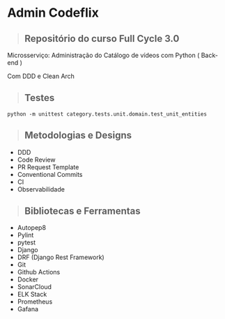 # Admin Codeflix


> ## Repositório do curso Full Cycle 3.0

Microsserviço: Administração do Catálogo de vídeos com Python ( Back-end )

Com DDD e Clean Arch


> ## Testes

```
python -m unittest category.tests.unit.domain.test_unit_entities
```

> ## Metodologias e Designs

* DDD
* Code Review
* PR Request Template
* Conventional Commits
* CI
* Observabilidade


> ## Bibliotecas e Ferramentas

* Autopep8
* Pylint
* pytest
* Django
* DRF (Django Rest Framework)
* Git
* Github Actions
* Docker
* SonarCloud
* ELK Stack
* Prometheus
* Gafana
